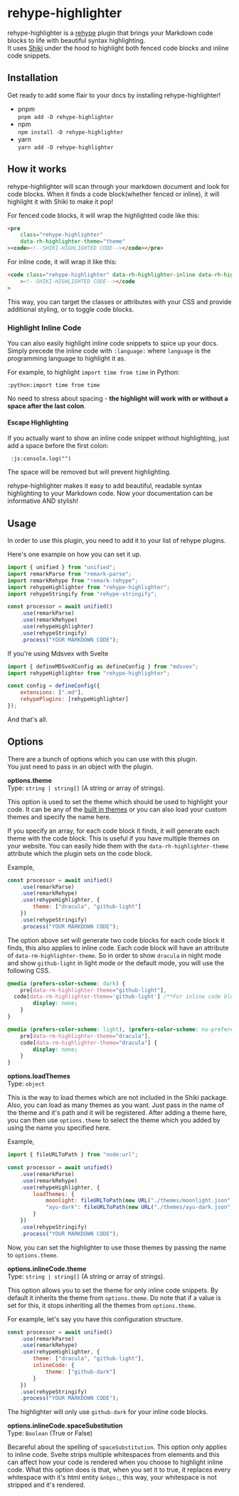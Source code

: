 # rehype-highlighter

rehype-highlighter is a [rehype](https://github.com/rehypejs/rehype) plugin that brings your Markdown code blocks to life with beautiful syntax highlighting.  
It uses [Shiki](https://shiki-play.matsu.io/) under the hood to highlight both fenced code blocks and inline code snippets.

## Installation

Get ready to add some flair to your docs by installing rehype-highlighter!

- pnpm  
  `pnpm add -D rehype-highlighter`
- npm  
  `npm install -D rehype-highlighter`
- yarn  
  `yarn add -D rehype-highlighter`

## How it works

rehype-highlighter will scan through your markdown document and look for code blocks. When it finds a code block(whether fenced or inline), it will highlight it with Shiki to make it pop!

For fenced code blocks, it will wrap the highlighted code like this:

```html
<pre
	class="rehype-highlighter"
	data-rh-highlighter-theme="theme"
><code><!--SHIKI-HIGHLIGHTED CODE--></code></pre>
```

For inline code, it will wrap it like this:

```html
<code class="rehype-highlighter" data-rh-highlighter-inline data-rh-highlighter-theme="theme"
	><!--SHIKI-HIGHLIGHTED CODE--></code
>
```

This way, you can target the classes or attributes with your CSS and provide additional styling, or to toggle code blocks.

### Highlight Inline Code

You can also easily highlight inline code snippets to spice up your docs. Simply precede the inline code with `:language:` where `language` is the programming language to highlight it as.

For example, to highlight `import time from time` in Python:

`:python:import time from time`

No need to stress about spacing - **the highlight will work with or without a space after the last colon**.

#### Escape Highlighting

If you actually want to show an inline code snippet without highlighting, just add a space before the first colon:

` :js:console.log("")`

The space will be removed but will prevent highlighting.

rehype-highlighter makes it easy to add beautiful, readable syntax highlighting to your Markdown code. Now your documentation can be informative AND stylish!

## Usage

In order to use this plugin, you need to add it to your list of rehype plugins.

Here's one example on how you can set it up.

```javascript
import { unified } from "unified";
import remarkParse from "remark-parse";
import remarkRehype from "remark-rehype";
import rehypeHighlighter from "rehype-highlighter";
import rehypeStringify from "rehype-stringify";

const processor = await unified()
	.use(remarkParse)
	.use(remarkRehype)
	.use(rehypeHighlighter)
	.use(rehypeStringify)
	.process("YOUR MARKDOWN CODE");
```

If you're using Mdsvex with Svelte

```javascript
import { defineMDSveXConfig as defineConfig } from "mdsvex";
import rehypeHighlighter from "rehype-highlighter";

const config = defineConfig({
	extensions: [".md"],
	rehypePlugins: [rehypeHighlighter]
});
```

And that's all.

## Options

There are a bunch of options which you can use with this plugin.  
You just need to pass in an object with the plugin.

**options.theme**  
Type: `string | string[]` (A string or array of strings).

This option is used to set the theme which should be used to highlight your code. It can be any of the [built in themes](https://github.com/shikijs/shiki/blob/main/docs/themes.md) or you can also load your custom themes and specify the name here.

If you specify an array, for each code block it finds, it will generate each theme with the code block.
This is useful if you have multiple themes on your website. You can easily hide them with the `data-rh-highlighter-theme` attribute which the plugin sets on the code block.

Example,

```javascript
const processor = await unified()
	.use(remarkParse)
	.use(remarkRehype)
	.use(rehypeHighlighter, {
		theme: ["dracula", "github-light"]
	})
	.use(rehypeStringify)
	.process("YOUR MARKDOWN CODE");
```

The option above set will generate two code blocks for each code block it finds, this also applies to inline code. Each code block will have an attribute of `data-rm-highlighter-theme`.
So in order to show `dracula` in night mode and show `github-light` in light mode or the default mode, you will use the following CSS.

```css
@media (prefers-color-scheme: dark) {
	pre[data-rm-highlighter-theme="github-light"],
  code[data-rm-highlighter-theme='github-light'] /**For inline code blocks*/ {
		display: none;
	}
}

@media (prefers-color-scheme: light), (prefers-color-scheme: no-preference) {
	pre[data-rm-highlighter-theme="dracula"],
	code[data-rm-highlighter-theme="dracula"] {
		display: none;
	}
}
```

**options.loadThemes**  
Type: `object`

This is the way to load themes which are not included in the Shiki package. Also, you can load as many themes as you want.
Just pass in the name of the theme and it's path and it will be registered.
After adding a theme here, you can then use `options.theme` to select the theme which you added by using the name you specified here.

Example,

```javascript
import { fileURLToPath } from "node:url";

const processor = await unified()
	.use(remarkParse)
	.use(remarkRehype)
	.use(rehypeHighlighter, {
		loadThemes: {
			moonlight: fileURLToPath(new URL("./themes/moonlight.json", import.meta.url)),
			"ayu-dark": fileURLToPath(new URL("./themes/ayu-dark.json", import.meta.url))
		}
	})
	.use(rehypeStringify)
	.process("YOUR MARKDOWN CODE");
```

Now, you can set the highlighter to use those themes by passing the name to `options.theme`.

**options.inlineCode.theme**  
Type: `string | string[]` (A string or array of strings).

This option allows you to set the theme for only inline code snippets. By default it inherits the theme from `options.theme`.
Do note that if a value is set for this, it stops inheriting all the themes from `options.theme`.

For example, let's say you have this configuration structure.

```javascript
const processor = await unified()
	.use(remarkParse)
	.use(remarkRehype)
	.use(rehypeHighlighter, {
		theme: ["dracula", "github-light"],
		inlineCode: {
			theme: ["github-dark"]
		}
	})
	.use(rehypeStringify)
	.process("YOUR MARKDOWN CODE");
```

The highlighter will only use `github-dark` for your inline code blocks.

**options.inlineCode.spaceSubstitution**  
Type: `Boolean` (True or False)

Becareful about the spelling of `spaceSubstitution`.
This option only applies to inline code. Svelte strips multiple whitespaces from elements and this can affect how your code is rendered when you choose to highlight inline code. What this option does is that,
when you set it to true, it replaces every whitespace with it's html entity `&nbps;`, this way, your whitespace is not stripped
and it's rendered.
